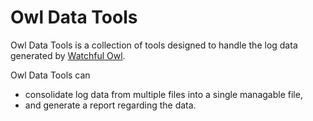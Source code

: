 # Owl Data Tools

Owl Data Tools is a collection of tools designed to handle the log data generated by [Watchful Owl](https://github.com/Lutfi221/watchful-owl).

Owl Data Tools can

- consolidate log data from multiple files into a single managable file,
- and generate a report regarding the data.

